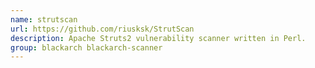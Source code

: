 ```yaml
---
name: strutscan
url: https://github.com/riusksk/StrutScan
description: Apache Struts2 vulnerability scanner written in Perl.
group: blackarch blackarch-scanner
---
```

